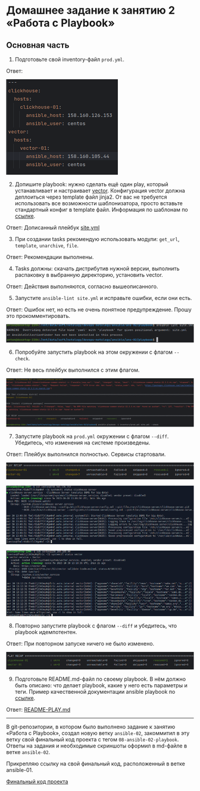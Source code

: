 # Домашнее задание к занятию 2 «Работа с Playbook»

## Основная часть

1. Подготовьте свой inventory-файл `prod.yml`.

Ответ:

![prod](https://github.com/antonmayko/devops-netology/blob/ansible-02/ansible/ans-02/assets/prod.png)

2. Допишите playbook: нужно сделать ещё один play, который устанавливает и настраивает [vector](https://vector.dev). Конфигурация vector должна деплоиться через template файл jinja2. От вас не требуется использовать все возможности шаблонизатора, просто вставьте стандартный конфиг в template файл. Информация по шаблонам по [ссылке](https://www.dmosk.ru/instruktions.php?object=ansible-nginx-install).

Ответ: Дописанный плейбук [site.yml](https://github.com/antonmayko/devops-netology/blob/ansible-02/ansible/ans-02/playbook/site.yml)

3. При создании tasks рекомендую использовать модули: `get_url`, `template`, `unarchive`, `file`.

Ответ: Рекомендации выполнены.

4. Tasks должны: скачать дистрибутив нужной версии, выполнить распаковку в выбранную директорию, установить vector.

Ответ: Действия выполняются, согласно вышеописанного.

5. Запустите `ansible-lint site.yml` и исправьте ошибки, если они есть.

Ответ: Ошибок нет, но есть не очень понятное предупреждение. Прошу это прокомментировать.

![lint](https://github.com/antonmayko/devops-netology/blob/ansible-02/ansible/ans-02/assets/lint.png)

6. Попробуйте запустить playbook на этом окружении с флагом `--check`.

Ответ: Не весь плейбук выполнился с этим флагом.

![check](https://github.com/antonmayko/devops-netology/blob/ansible-02/ansible/ans-02/assets/check.png)

7. Запустите playbook на `prod.yml` окружении с флагом `--diff`. Убедитесь, что изменения на системе произведены.

Ответ: Плейбук выполнился полностью. Сервисы стартовали.

![play1](https://github.com/antonmayko/devops-netology/blob/ansible-02/ansible/ans-02/assets/play-diff1.png)

![c_st](https://github.com/antonmayko/devops-netology/blob/ansible-02/ansible/ans-02/assets/clickhouse_status.png)

![v_st](https://github.com/antonmayko/devops-netology/blob/ansible-02/ansible/ans-02/assets/vector_status.png)

8. Повторно запустите playbook с флагом `--diff` и убедитесь, что playbook идемпотентен.

Ответ: При повторном запуске ничего не было изменено.

![play2](https://github.com/antonmayko/devops-netology/blob/ansible-02/ansible/ans-02/assets/play-diff2.png)

9. Подготовьте README.md-файл по своему playbook. В нём должно быть описано: что делает playbook, какие у него есть параметры и теги. Пример качественной документации ansible playbook по [ссылке](https://github.com/opensearch-project/ansible-playbook).

Ответ: [README-PLAY.md](https://github.com/antonmayko/devops-netology/blob/ansible-02/ansible/ans-02/README-PLAY.md) 

---
В git-репозитории, в котором было выполнено задание к занятию «Работа с Playbook», создал новую ветку `ansible-02`, закоммитил 
в эту ветку свой финальный код проекта с тегом `08-ansible-02-playbook`. Ответы на задания и необходимые скриншоты оформил в md-файле в ветке `ansible-02`.

Прикрепляю ссылку на свой финальный код, расположенный в ветке ansible-01. 

[Финальный код проекта](https://github.com/antonmayko/devops-netology/tree/ansible-01/ansible/ans-01/playbook)


